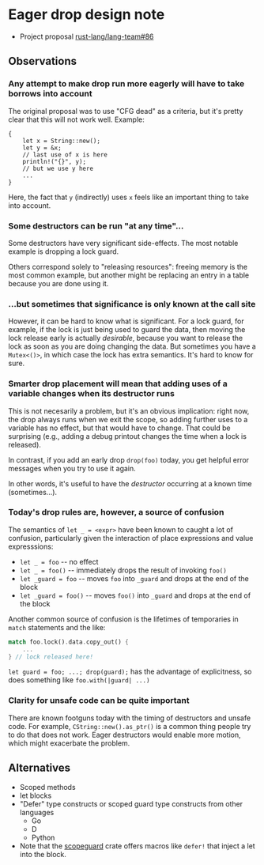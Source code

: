 # Eager drop design note

- Project proposal [rust-lang/lang-team#86](https://github.com/rust-lang/lang-team/issues/86)

## Observations

### Any attempt to make drop run more eagerly will have to take borrows into account

The original proposal was to use "CFG dead" as a criteria, but it's pretty clear that this will not work well. Example:

```rust=
{
    let x = String::new();
    let y = &x;
    // last use of x is here
    println!("{}", y);
    // but we use y here
    ...
}
```

Here, the fact that `y` (indirectly) uses `x` feels like an important thing to take into account.

### Some destructors can be run "at any time"...

Some destructors have very significant side-effects. The most notable example is dropping a lock guard.

Others correspond solely to "releasing resources": freeing memory is the most common example, but another might be replacing an entry in a table because you are done using it.

### ...but sometimes that significance is only known at the call site

However, it can be hard to know what is significant. For a lock guard, for example, if the lock is just being used to guard the data, then moving the lock release early is actually _desirable_, because you want to release the lock as soon as you are doing changing the data. But sometimes you have a `Mutex<()>`, in which case the lock has extra semantics. It's hard to know for sure.

### Smarter drop placement will mean that adding uses of a variable changes when its destructor runs

This is not necesarily a problem, but it's an obvious implication: right now, the drop always runs when we exit the scope, so adding further uses to a variable has no effect, but that would have to change. That could be surprising (e.g., adding a debug printout changes the time when a lock is released).

In contrast, if you add an early drop `drop(foo)` today, you get helpful error messages when you try to use it again.

In other words, it's useful to have the _destructor_ occurring at a known time (sometimes...).

### Today's drop rules are, however, a source of confusion

The semantics of `let _ = <expr>` have been known to caught a lot of confusion, particularly given the interaction of place expressions and value expresssions:

- `let _ = foo` -- no effect
- `let _ = foo()` -- immediately drops the result of invoking `foo()`
- `let _guard = foo` -- moves `foo` into `_guard` and drops at the end of the block
- `let _guard = foo()` -- moves `foo()` into `_guard` and drops at the end of the block

Another common source of confusion is the lifetimes of temporaries in `match` statements and the like:

```rust
match foo.lock().data.copy_out() {
    ...
} // lock released here!
```

`let guard = foo; ...; drop(guard);` has the advantage of explicitness, so does something like `foo.with(|guard| ...)`

### Clarity for unsafe code can be quite important

There are known footguns today with the timing of destructors and unsafe code. For example, `CString::new().as_ptr()` is a common thing people try to do that does not work. Eager destructors would enable more motion, which might exacerbate the problem.

## Alternatives

- Scoped methods
- let blocks
- "Defer" type constructs or scoped guard type constructs from other languages
  - Go
  - D
  - Python
- Note that the [scopeguard](https://crates.io/crates/scopeguard) crate offers macros like `defer!` that inject a let into the block.

